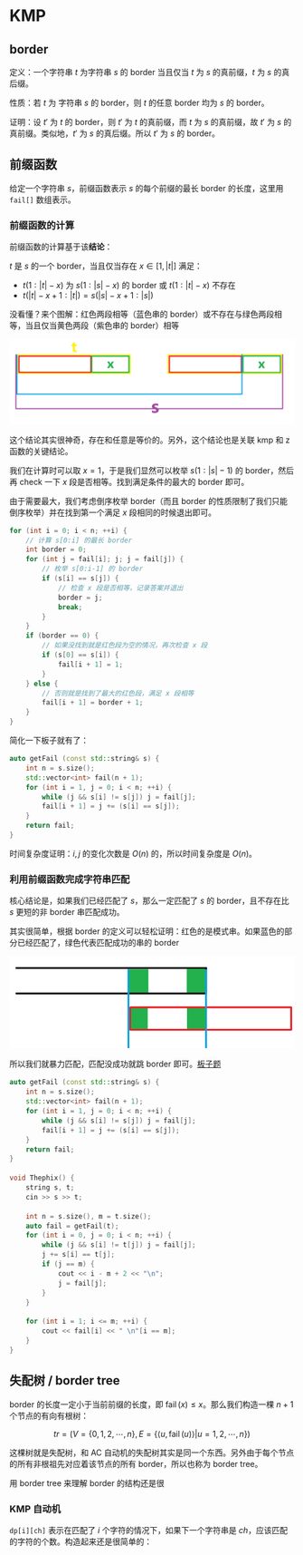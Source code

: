 # KMP

## border

定义：一个字符串 $t$ 为字符串 $s$ 的 border 当且仅当 $t$ 为 $s$ 的真前缀，$t$ 为 $s$ 的真后缀。

性质：若 $t$ 为 字符串 $s$ 的 border，则 $t$ 的任意 border 均为 $s$ 的 border。

证明：设 $t'$ 为 $t$ 的 border，则 $t'$ 为 $t$ 的真前缀，而 $t$ 为 $s$ 的真前缀，故 $t'$ 为 $s$ 的真前缀。类似地，$t'$ 为 $s$ 的真后缀。所以 $t'$ 为 $s$ 的 border。

## 前缀函数

给定一个字符串 $s$，前缀函数表示 $s$ 的每个前缀的最长 border 的长度，这里用 `fail[]` 数组表示。

### 前缀函数的计算

前缀函数的计算基于该**结论**：

$t$ 是 $s$ 的一个 border，当且仅当存在 $x \in [1, |t|]$ 满足：

- $t(1:|t| - x)$ 为 $s(1:|s| - x)$ 的 border 或 $t(1:|t| - x)$ 不存在
- $t(|t| - x + 1 : |t|) = s(|s| - x + 1 : |s|)$

没看懂？来个图解：红色两段相等（蓝色串的 border）或不存在与绿色两段相等，当且仅当黄色两段（紫色串的 border）相等

![image1](image.png)

这个结论其实很神奇，存在和任意是等价的。另外，这个结论也是关联 kmp 和 z 函数的关键结论。

我们在计算时可以取 $x = 1$，于是我们显然可以枚举 $s(1:|s| - 1)$ 的 border，然后再 check 一下 $x$ 段是否相等。找到满足条件的最大的 border 即可。

由于需要最大，我们考虑倒序枚举 border（而且 border 的性质限制了我们只能倒序枚举）并在找到第一个满足 $x$ 段相同的时候退出即可。

```cpp
for (int i = 0; i < n; ++i) {
    // 计算 s[0:i] 的最长 border
    int border = 0;
    for (int j = fail[i]; j; j = fail[j]) {
        // 枚举 s[0:i-1] 的 border
        if (s[i] == s[j]) {
            // 检查 x 段是否相等，记录答案并退出
            border = j;
            break;
        }
    }
    if (border == 0) {
        // 如果没找到就是红色段为空的情况，再次检查 x 段
        if (s[0] == s[i]) {
            fail[i + 1] = 1;
        }
    } else {
        // 否则就是找到了最大的红色段，满足 x 段相等
        fail[i + 1] = border + 1;
    }
}
```

简化一下板子就有了：

```cpp
auto getFail (const std::string& s) {
    int n = s.size();
    std::vector<int> fail(n + 1);
    for (int i = 1, j = 0; i < n; ++i) {
        while (j && s[i] != s[j]) j = fail[j];
        fail[i + 1] = j += (s[i] == s[j]);
    }
    return fail;
}
```

时间复杂度证明：$i, j$ 的变化次数是 $O(n)$ 的，所以时间复杂度是 $O(n)$。

### 利用前缀函数完成字符串匹配

核心结论是，如果我们已经匹配了 $s$，那么一定匹配了 $s$ 的 border，且不存在比 $s$ 更短的非 border 串匹配成功。

其实很简单，根据 border 的定义可以轻松证明：红色的是模式串。如果蓝色的部分已经匹配了，绿色代表匹配成功的串的 border

![KMP2](image-1.png)

所以我们就暴力匹配，匹配没成功就跳 border 即可。[板子题](https://www.luogu.com.cn/problem/P3375)

```cpp
auto getFail (const std::string& s) {
    int n = s.size();
    std::vector<int> fail(n + 1);
    for (int i = 1, j = 0; i < n; ++i) {
        while (j && s[i] != s[j]) j = fail[j];
        fail[i + 1] = j += (s[i] == s[j]);
    }
    return fail;
}

void Thephix() {
    string s, t;
    cin >> s >> t;

    int n = s.size(), m = t.size();
    auto fail = getFail(t);
    for (int i = 0, j = 0; i < n; ++i) {
        while (j && s[i] != t[j]) j = fail[j];
        j += s[i] == t[j];
        if (j == m) {
            cout << i - m + 2 << "\n";
            j = fail[j];
        }
    }

    for (int i = 1; i <= m; ++i) {
        cout << fail[i] << " \n"[i == m];
    }
}
```

## 失配树 / border tree

border 的长度一定小于当前前缀的长度，即 $\operatorname{fail}(x) \leq x$。那么我们构造一棵 $n + 1$ 个节点的有向有根树：

$$
tr = (V = \{0, 1, 2, \cdots, n\}, E = \{\langle u, \operatorname{fail}(u)\rangle | u = 1, 2, \cdots, n\})
$$

这棵树就是失配树，和 AC 自动机的失配树其实是同一个东西。另外由于每个节点的所有非根祖先对应着该节点的所有 border，所以也称为 border tree。

用 border tree 来理解 border 的结构还是很

### KMP 自动机

`dp[i][ch]` 表示在匹配了 $i$ 个字符的情况下，如果下一个字符串是 $ch$，应该匹配的字符的个数。构造起来还是很简单的：

```cpp

```